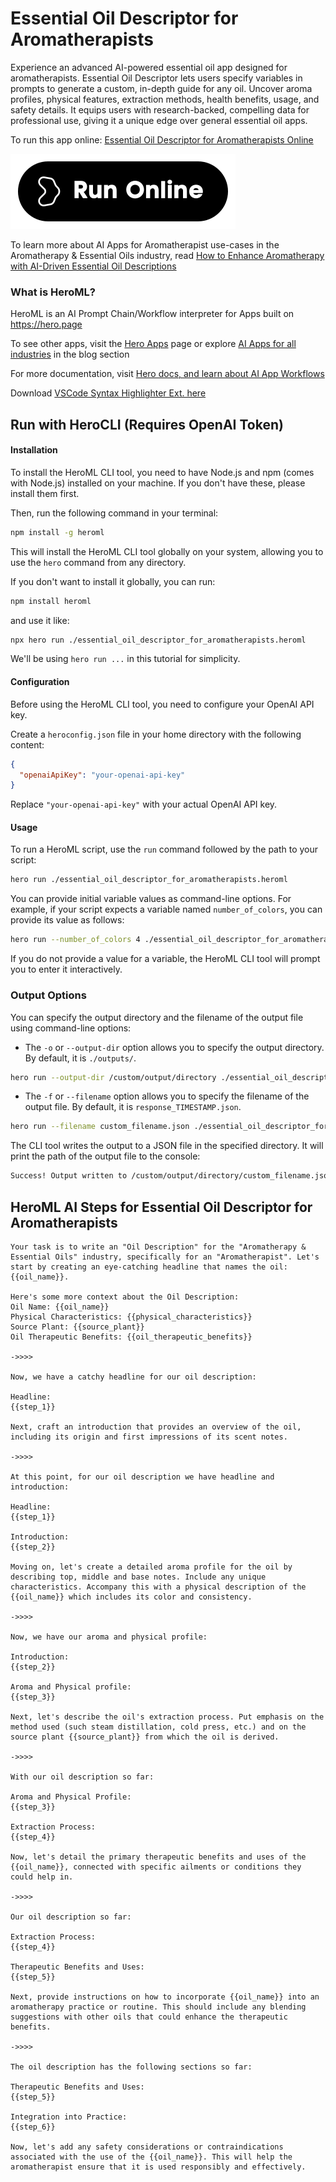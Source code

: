 # Essential Oil Descriptor for Aromatherapists

Experience an advanced AI-powered essential oil app designed for aromatherapists. Essential Oil Descriptor lets users specify variables in prompts to generate a custom, in-depth guide for any oil. Uncover aroma profiles, physical features, extraction methods, health benefits, usage, and safety details. It equips users with research-backed, compelling data for professional use, giving it a unique edge over general essential oil apps.

To run this app online: [Essential Oil Descriptor for Aromatherapists Online](https://hero.page/app/essential-oil-descriptor-for-aromatherapists-ai-powered-essential-oil-encyclopedia/mZjdlb4sdatZrLYtdTBo)

[![Run Essential Oil Descriptor for Aromatherapists Online](/assets/run.svg)](https://hero.page/app/essential-oil-descriptor-for-aromatherapists-ai-powered-essential-oil-encyclopedia/mZjdlb4sdatZrLYtdTBo)

To learn more about AI Apps for Aromatherapist use-cases in the Aromatherapy & Essential Oils industry, read [How to Enhance Aromatherapy with AI-Driven Essential Oil Descriptions](https://hero.page/blog/ai/aromatherapy-and-essential-oils/how-to-enhance-aromatherapy-with-ai-driven-essential-oil-descriptions/170729)

### What is HeroML?
HeroML is an AI Prompt Chain/Workflow interpreter for Apps built on https://hero.page 

To see other apps, visit the [Hero Apps](https://hero.page/apps) page or explore [AI Apps for all industries](https://hero.page/blog) in the blog section

For more documentation, visit [Hero docs, and learn about AI App Workflows](https://hero.page/tutorials/introduction-to-heroml)

Download [VSCode Syntax Highlighter Ext. here](https://marketplace.visualstudio.com/items?itemName=hero-page.heroml)

## Run with HeroCLI (Requires OpenAI Token)

#### Installation

To install the HeroML CLI tool, you need to have Node.js and npm (comes with Node.js) installed on your machine. If you don't have these, please install them first. 

Then, run the following command in your terminal:

```bash
npm install -g heroml
```

This will install the HeroML CLI tool globally on your system, allowing you to use the `hero` command from any directory.

If you don't want to install it globally, you can run:

```bash
npm install heroml
```

and use it like:

```bash
npx hero run ./essential_oil_descriptor_for_aromatherapists.heroml
```

We'll be using `hero run ...` in this tutorial for simplicity.

#### Configuration

Before using the HeroML CLI tool, you need to configure your OpenAI API key. 

Create a `heroconfig.json` file in your home directory with the following content:

```json
{
  "openaiApiKey": "your-openai-api-key"
}
```

Replace `"your-openai-api-key"` with your actual OpenAI API key.

#### Usage

To run a HeroML script, use the `run` command followed by the path to your script:

```bash
hero run ./essential_oil_descriptor_for_aromatherapists.heroml
```

You can provide initial variable values as command-line options. For example, if your script expects a variable named `number_of_colors`, you can provide its value as follows:

```bash
hero run --number_of_colors 4 ./essential_oil_descriptor_for_aromatherapists.heroml
```

If you do not provide a value for a variable, the HeroML CLI tool will prompt you to enter it interactively.

### Output Options

You can specify the output directory and the filename of the output file using command-line options:

- The `-o` or `--output-dir` option allows you to specify the output directory. By default, it is `./outputs/`.

```bash
hero run --output-dir /custom/output/directory ./essential_oil_descriptor_for_aromatherapists.heroml
```

- The `-f` or `--filename` option allows you to specify the filename of the output file. By default, it is `response_TIMESTAMP.json`.

```bash
hero run --filename custom_filename.json ./essential_oil_descriptor_for_aromatherapists.heroml
```

The CLI tool writes the output to a JSON file in the specified directory. It will print the path of the output file to the console:

```bash
Success! Output written to /custom/output/directory/custom_filename.json
```


## HeroML AI Steps for Essential Oil Descriptor for Aromatherapists
```
Your task is to write an "Oil Description" for the "Aromatherapy & Essential Oils" industry, specifically for an "Aromatherapist". Let's start by creating an eye-catching headline that names the oil: {{oil_name}}.

Here's some more context about the Oil Description:
Oil Name: {{oil_name}}
Physical Characteristics: {{physical_characteristics}}
Source Plant: {{source_plant}}
Oil Therapeutic Benefits: {{oil_therapeutic_benefits}}

->>>>

Now, we have a catchy headline for our oil description:

Headline:
{{step_1}}

Next, craft an introduction that provides an overview of the oil, including its origin and first impressions of its scent notes.

->>>>

At this point, for our oil description we have headline and introduction:

Headline:
{{step_1}}

Introduction:
{{step_2}}

Moving on, let's create a detailed aroma profile for the oil by describing top, middle and base notes. Include any unique characteristics. Accompany this with a physical description of the {{oil_name}} which includes its color and consistency.

->>>>

Now, we have our aroma and physical profile:

Introduction:
{{step_2}}

Aroma and Physical profile:
{{step_3}}

Next, let's describe the oil's extraction process. Put emphasis on the method used (such steam distillation, cold press, etc.) and on the source plant {{source_plant}} from which the oil is derived.

->>>>

With our oil description so far:

Aroma and Physical Profile:
{{step_3}}

Extraction Process:
{{step_4}}

Now, let's detail the primary therapeutic benefits and uses of the {{oil_name}}, connected with specific ailments or conditions they could help in.

->>>>

Our oil description so far:

Extraction Process:
{{step_4}}

Therapeutic Benefits and Uses:
{{step_5}}

Next, provide instructions on how to incorporate {{oil_name}} into an aromatherapy practice or routine. This should include any blending suggestions with other oils that could enhance the therapeutic benefits.

->>>>

The oil description has the following sections so far:

Therapeutic Benefits and Uses:
{{step_5}}

Integration into Practice:
{{step_6}}

Now, let's add any safety considerations or contraindications associated with the use of the {{oil_name}}. This will help the aromatherapist ensure that it is used responsibly and effectively. 


```

